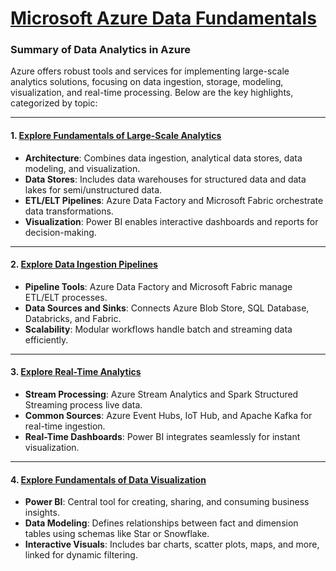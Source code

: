 # [Microsoft Azure Data Fundamentals](https://learn.microsoft.com/en-us/training/courses/dp-900t00?ns-enrollment-type=Collection&ns-enrollment-id=4wnefxtdoeyxgn##course-syllabus)
### Summary of Data Analytics in Azure

Azure offers robust tools and services for implementing large-scale analytics solutions, focusing on data ingestion, storage, modeling, visualization, and real-time processing. Below are the key highlights, categorized by topic:

---

#### **1. [Explore Fundamentals of Large-Scale Analytics](1-explore-core-data-concepts.md)**  
- **Architecture**: Combines data ingestion, analytical data stores, data modeling, and visualization.
- **Data Stores**: Includes data warehouses for structured data and data lakes for semi/unstructured data.
- **ETL/ELT Pipelines**: Azure Data Factory and Microsoft Fabric orchestrate data transformations.
- **Visualization**: Power BI enables interactive dashboards and reports for decision-making.

---

#### **2. [Explore Data Ingestion Pipelines](2-explore-relational-data-in-azure.md)**  
- **Pipeline Tools**: Azure Data Factory and Microsoft Fabric manage ETL/ELT processes.
- **Data Sources and Sinks**: Connects Azure Blob Store, SQL Database, Databricks, and Fabric.
- **Scalability**: Modular workflows handle batch and streaming data efficiently.

---

#### **3. [Explore Real-Time Analytics](3-explore-non-relational-data-in-azure.md)**  
- **Stream Processing**: Azure Stream Analytics and Spark Structured Streaming process live data.
- **Common Sources**: Azure Event Hubs, IoT Hub, and Apache Kafka for real-time ingestion.
- **Real-Time Dashboards**: Power BI integrates seamlessly for instant visualization.

---

#### **4. [Explore Fundamentals of Data Visualization](4-explore-data-analytics-in-azure.md)**  
- **Power BI**: Central tool for creating, sharing, and consuming business insights.
- **Data Modeling**: Defines relationships between fact and dimension tables using schemas like Star or Snowflake.
- **Interactive Visuals**: Includes bar charts, scatter plots, maps, and more, linked for dynamic filtering.